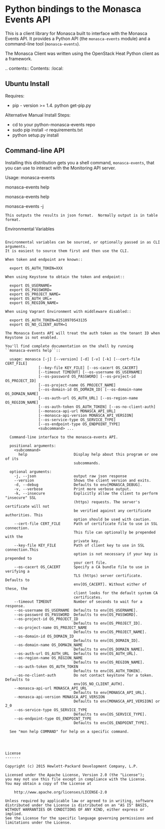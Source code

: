 Python bindings to the Monasca Events API
=======================================

This is a client library for Monasca built to interface with the Monasca Events API. It
provides a Python API (the ``monasca-events`` module) and a command-line tool
(``monasca-events``).

The Monasca Client was written using the OpenStack Heat Python client as a framework.

.. contents:: Contents:
   :local:

Ubuntu Install
--------------
Requires:
  - pip - version >= 1.4.  python get-pip.py

Alternative Manual Install Steps:
  - cd to your python-monasca-events repo
  - sudo pip install -r requirements.txt
  - python setup.py install

Command-line API
----------------
Installing this distribution gets you a shell command, ``monasca-events``, that you
can use to interact with the Monitoring API server.

Usage:
  monasca-events

  monasca-events help

  monasca-events help <command>

  monasca-events -j <command>

    This outputs the results in json format.  Normally output is in table format.


Environmental Variables
~~~~~~~~~~~~~~~~~~~~~~~

Environmental variables can be sourced, or optionally passed in as CLI arguments.
It is easiest to source them first and then use the CLI.

When token and endpoint are known::

  export OS_AUTH_TOKEN=XXX

When using Keystone to obtain the token and endpoint::

  export OS_USERNAME=
  export OS_PASSWORD=
  export OS_PROJECT_NAME=
  export OS_AUTH_URL=
  export OS_REGION_NAME=

When using Vagrant Environment with middleware disabled::

  export OS_AUTH_TOKEN=82510970543135
  export OS_NO_CLIENT_AUTH=1

The Monasca Events API will treat the auth token as the tenant ID when Keystone is not enabled.

You'll find complete documentation on the shell by running
``monasca-events help``::

  usage: monasca [-j] [--version] [-d] [-v] [-k] [--cert-file CERT_FILE]
               [--key-file KEY_FILE] [--os-cacert OS_CACERT]
               [--timeout TIMEOUT] [--os-username OS_USERNAME]
               [--os-password OS_PASSWORD] [--os-project-id OS_PROJECT_ID]
               [--os-project-name OS_PROJECT_NAME]
               [--os-domain-id OS_DOMAIN_ID] [--os-domain-name OS_DOMAIN_NAME]
               [--os-auth-url OS_AUTH_URL] [--os-region-name OS_REGION_NAME]
               [--os-auth-token OS_AUTH_TOKEN] [--os-no-client-auth]
               [--monasca-api-url MONASCA_API_URL]
               [--monasca-api-version MONASCA_API_VERSION]
               [--os-service-type OS_SERVICE_TYPE]
               [--os-endpoint-type OS_ENDPOINT_TYPE]
               <subcommand> ...

  Command-line interface to the monasca-events API.

  positional arguments:
    <subcommand>
      help                     Display help about this program or one of its
                               subcommands.

  optional arguments:
    -j, --json                 output raw json response
    --version                  Shows the client version and exits.
    -d, --debug                Defaults to env[MONASCA_DEBUG].
    -v, --verbose              Print more verbose output.
    -k, --insecure             Explicitly allow the client to perform "insecure" SSL
                               (https) requests. The server's certificate will not
                               be verified against any certificate authorities. This
                               option should be used with caution.
    --cert-file CERT_FILE      Path of certificate file to use in SSL connection.
                               This file can optionally be prepended with the
                               private key.
    --key-file KEY_FILE        Path of client key to use in SSL connection.This
                               option is not necessary if your key is prepended to
                               your cert file.
    --os-cacert OS_CACERT      Specify a CA bundle file to use in verifying a
                               TLS (https) server certificate. Defaults to
                               env[OS_CACERT]. Without either of these, the
                               client looks for the default system CA
                               certificates.
    --timeout TIMEOUT          Number of seconds to wait for a response.
    --os-username OS_USERNAME  Defaults to env[OS_USERNAME].
    --os-password OS_PASSWORD  Defaults to env[OS_PASSWORD].
    --os-project-id OS_PROJECT_ID
                               Defaults to env[OS_PROJECT_ID].
    --os-project-name OS_PROJECT_NAME
                               Defaults to env[OS_PROJECT_NAME].
    --os-domain-id OS_DOMAIN_ID
                               Defaults to env[OS_DOMAIN_ID].
    --os-domain-name OS_DOMAIN_NAME
                               Defaults to env[OS_DOMAIN_NAME].
    --os-auth-url OS_AUTH_URL  Defaults to env[OS_AUTH_URL].
    --os-region-name OS_REGION_NAME
                               Defaults to env[OS_REGION_NAME].
    --os-auth-token OS_AUTH_TOKEN
                               Defaults to env[OS_AUTH_TOKEN].
    --os-no-client-auth        Do not contact keystone for a token. Defaults to
                               env[OS_NO_CLIENT_AUTH].
    --monasca-api-url MONASCA_API_URL
                               Defaults to env[MONASCA_API_URL].
    --monasca-api-version MONASCA_API_VERSION
                               Defaults to env[MONASCA_API_VERSION] or 2_0
    --os-service-type OS_SERVICE_TYPE
                               Defaults to env[OS_SERVICE_TYPE].
    --os-endpoint-type OS_ENDPOINT_TYPE
                               Defaults to env[OS_ENDPOINT_TYPE].

  See "mon help COMMAND" for help on a specific command.




License
-------

Copyright (c) 2015 Hewlett-Packard Development Company, L.P.

Licensed under the Apache License, Version 2.0 (the "License");
you may not use this file except in compliance with the License.
You may obtain a copy of the License at

    http://www.apache.org/licenses/LICENSE-2.0

Unless required by applicable law or agreed to in writing, software
distributed under the License is distributed on an "AS IS" BASIS,
WITHOUT WARRANTIES OR CONDITIONS OF ANY KIND, either express or
implied.
See the License for the specific language governing permissions and
limitations under the License.
